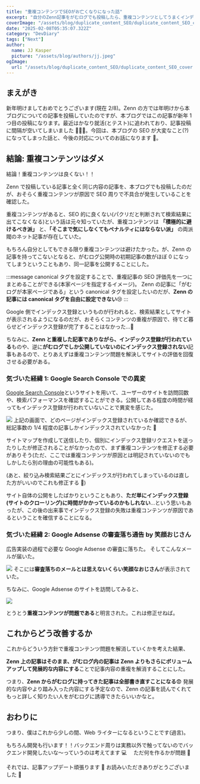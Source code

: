```yaml
---
title: "重複コンテンツでSEOがお亡くなりになった話"
excerpt: "自分のZenn記事をがむログでも投稿したら、重複コンテンツとしてうまくインデックス登録されなかった話&改善方針です🫠"
coverImage: "/assets/blog/duplicate_content_SEO/duplicate_content_SEO_cover.webp"
date: "2025-02-08T05:35:07.322Z"
category: "DevDiary"
tags: ["Next"]
author:
  name: JJ Kasper
  picture: "/assets/blog/authors/jj.jpeg"
ogImage:
  url: "/assets/blog/duplicate_content_SEO/duplicate_content_SEO_cover.webp"
---
```


## まえがき

新年明けましておめでとうございます(現在 2/8)。Zenn の方では年明けから本ブログについての記事を投稿していたのですが、本ブログではこの記事が新年 1 つ目の投稿になります。最近はかなり就活(とテスト)に追われており、記事投稿に間隔が空いてしまいました 🙇🏻‍♂️。今回は、本ブログの SEO が大変なこと(?)になってしまった話と、今後の対応についてのお話になります 🫠。

## 結論: 重複コンテンツはダメ

結論！重複コンテンツは良くない！！

Zenn で投稿している記事と全く同じ内容の記事を、本ブログでも投稿したのだが、おそらく重複コンテンツが原因で SEO 周りで不具合が発生していることを確認した。

重複コンテンツがあると、SEO 的に良くない(パクリだと判断されて検索結果に出てこなくなる)という話は元々知っていたが、重複コンテンツは **「積極的に避けるべき派」** と、**「そこまで気にしなくてもペナルティにはならない派」** の両派閥のネット記事が存在していた。

もちろん自分としてもできる限り重複コンテンツは避けたかった。が、Zenn の記事を持ってこないとなると、がむログ公開時の初期記事の数がほぼ 0 になってしまうということもあり、同一記事を公開することにした。

:::message
canonical タグを設定することで、重複記事の SEO 評価先を一つにまとめることができる(本家ページを指定するイメージ)。
Zenn の記事に「がむログが本家ページである」という canonical タグを設定したいのだが、**Zenn の記事には canonical タグを自由に設定できない**😢
:::

Google 側でインデックス登録というものが行われると、検索結果としてサイトが表示されるようになるのだが、おそらくコンテンツの重複が原因で、待てど暮らせどインデックス登録が完了することはなかった...🫠

ちなみに、**Zenn と重複した記事でありながら、インデックス登録が行われている**ものや、逆に**がむログでしか公開していないのにインデックス登録されない**記事もあるので、とりあえずは重複コンテンツ問題を解決してサイトの評価を回復させる必要がある。

### 気づいた経緯 1: Google Search Console での異変

[Google Search Console](https://search.google.com/search-console/about?hl=ja)というサイトを用いて、ユーザーのサイトを訪問回数や、検索パフォーマンスを確認することができる。公開してある程度の時間が経ってもインデックス登録が行われていないことで異変を感じた。

![](https://storage.googleapis.com/zenn-user-upload/409ef8042246-20250208.png)
上記の画面で、どのページがインデックス登録されているか確認できるが、総記事数の 1/4 程度の記事しかインデックスされていなかった 🫥

サイトマップを作成して送信したり、個別にインデックス登録リクエストを送ったりしたが修正されることがなかったので、まず重複コンテンツを修正する必要がありそう(ただ、ここでは重複コンテンツが原因とは明記されていないのでもしかしたら別の理由の可能性もある)。

(あと、絞り込み検索結果ごとにインデックスが行われてしまっているのは直した方がいいのでこれも修正する 📝)

サイト自体の公開をしたばかりということもあり、**ただ単にインデックス登録(サイトのクローリング)に時間がかかっているのかもしれない**...という思いもあったが、この後の出来事でインデックス登録の失敗は重複コンテンツが原因であるということを確信することになる。

### 気づいた経緯 2: Google Adsense の審査落ち通告 by 笑顔おじさん

広告実装の過程で必要な Google Adsense の審査に落ちた。
そしてこんなメールが届いた。

![](https://storage.googleapis.com/zenn-user-upload/1c66bd5ac398-20250208.png)
そこには**審査落ちのメールとは思えないくらい笑顔なおじさん**が表示されていた。

ちなみに、Google Adsense のサイトを訪問してみると、

![](https://storage.googleapis.com/zenn-user-upload/cd0900e6bb24-20250208.png)

とうとう**重複コンテンツが問題である**と明言された。これは修正せねば。

## これからどう改善するか

これからどういう方針で重複コンテンツ問題を解消していくかを考えた結果、

**Zenn 上の記事はそのまま、がむログ内の記事は Zenn よりもさらにボリュームアップして発展的な内容にする**ことで記事内容の重複を解消することにした。

つまり、**Zenn からがむログに持ってきた記事は全部書き直すことになる**😨
発展的な内容やより踏み入った内容にする予定なので、Zenn の記事を読んでくれてもっと詳しく知りたい人をがむログに誘導できたらいいかなと。

## おわりに

つまり、僕はこれから少しの間、Web ライターになるということです(過言)。

もちろん開発も行います！！バックエンド周りは実務以外で触ってないのでバックエンド開発したいな〜っていうのは考えてます 💻 　ただ何を作るかが問題 🤔

それでは、記事アップデート頑張ります 😤 お読みいただきありがとうございました 🥳

